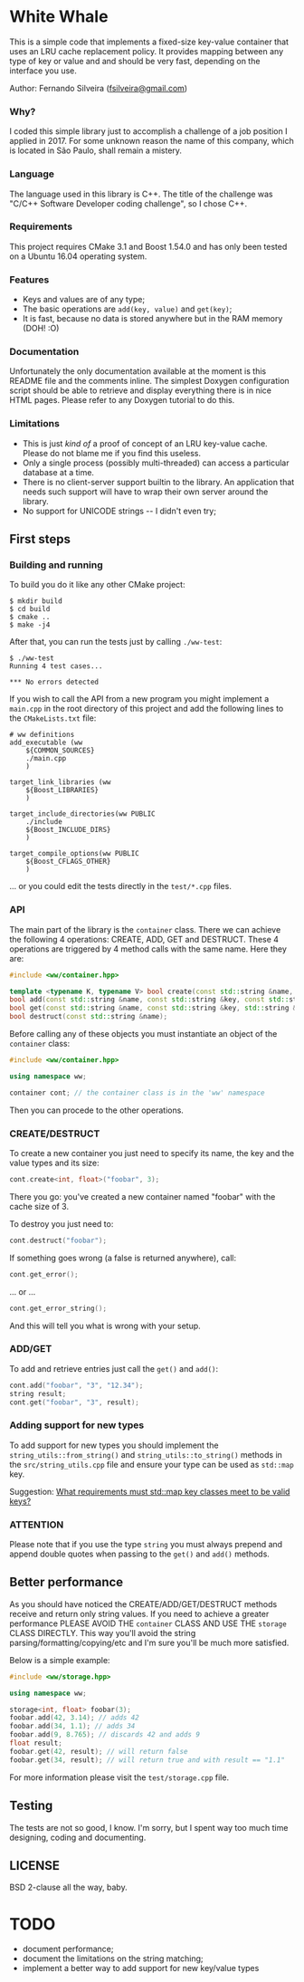 # White Whale

This is a simple code that implements a fixed-size key-value container that
uses an LRU cache replacement policy. It provides mapping between any type of
key or value and and should be very fast, depending on the interface you use.

Author: Fernando Silveira (fsilveira@gmail.com)

### Why?

I coded this simple library just to accomplish a challenge of a job position I
applied in 2017. For some unknown reason the name of this company, which is
located in São Paulo, shall remain a mistery.

### Language

The language used in this library is C++. The title of the challenge was "C/C++
Software Developer coding challenge", so I chose C++.

### Requirements

This project requires CMake 3.1 and Boost 1.54.0 and has only been tested on a
Ubuntu 16.04 operating system.

### Features

* Keys and values are of any type;
* The basic operations are `add(key, value)` and `get(key)`;
* It is fast, because no data is stored anywhere but in the RAM memory (DOH! :O)

### Documentation

Unfortunately the only documentation available at the moment is this README
file and the comments inline. The simplest Doxygen configuration script should
be able to retrieve and display everything there is in nice HTML pages. Please
refer to any Doxygen tutorial to do this.

### Limitations

* This is just *kind of* a proof of concept of an LRU key-value cache. Please
  do not blame me if you find this useless.
* Only a single process (possibly multi-threaded) can access a particular
  database at a time.
* There is no client-server support builtin to the library.  An application
  that needs such support will have to wrap their own server around the
  library.
* No support for UNICODE strings -- I didn't even try;

## First steps

### Building and running

To build you do it like any other CMake project:

```
$ mkdir build
$ cd build
$ cmake ..
$ make -j4
```

After that, you can run the tests just by calling `./ww-test`:

```
$ ./ww-test
Running 4 test cases...

*** No errors detected
```

If you wish to call the API from a new program you might implement a `main.cpp`
in the root directory of this project and add the following lines to the
`CMakeLists.txt` file:

```
# ww definitions
add_executable (ww
	${COMMON_SOURCES}
	./main.cpp
	)

target_link_libraries (ww
	${Boost_LIBRARIES}
	)

target_include_directories(ww PUBLIC
	./include
	${Boost_INCLUDE_DIRS}
	)

target_compile_options(ww PUBLIC
	${Boost_CFLAGS_OTHER}
	)
```

... or you could edit the tests directly in the `test/*.cpp` files.

### API

The main part of the library is the `container` class. There we can achieve the
following 4 operations: CREATE, ADD, GET and DESTRUCT. These 4 operations are
triggered by 4 method calls with the same name. Here they are:

```c++
#include <ww/container.hpp>

template <typename K, typename V> bool create(const std::string &name, uint64_t n);
bool add(const std::string &name, const std::string &key, const std::string &value);
bool get(const std::string &name, const std::string &key, std::string &value);
bool destruct(const std::string &name);
```

Before calling any of these objects you must instantiate an object of the
`container` class:

```c++
#include <ww/container.hpp>

using namespace ww;

container cont; // the container class is in the 'ww' namespace
```

Then you can procede to the other operations.

### CREATE/DESTRUCT

To create a new container you just need to specify its name, the key and the
value types and its size:

```c++
cont.create<int, float>("foobar", 3);
```

There you go: you've created a new container named "foobar" with the cache size of 3.

To destroy you just need to:

```c++
cont.destruct("foobar");
```

If something goes wrong (a false is returned anywhere), call:

```c++
cont.get_error();
```

... or ...

```c++
cont.get_error_string();
```

And this will tell you what is wrong with your setup.

### ADD/GET

To add and retrieve entries just call the `get()` and `add()`:

```c++
cont.add("foobar", "3", "12.34");
string result;
cont.get("foobar", "3", result);
```

### Adding support for new types

To add support for new types you should implement the
`string_utils::from_string()` and `string_utils::to_string()` methods in the
`src/string_utils.cpp` file and ensure your type can be used as `std::map` key.

Suggestion: [What requirements must std::map key classes meet to be valid keys?](https://stackoverflow.com/questions/6573225/what-requirements-must-stdmap-key-classes-meet-to-be-valid-keys)


### ATTENTION

Please note that if you use the type `string` you must always prepend and
append double quotes when passing to the `get()` and `add()` methods.

## Better performance

As you should have noticed the CREATE/ADD/GET/DESTRUCT methods receive and
return only string values. If you need to achieve a greater performance PLEASE
AVOID THE `container` CLASS AND USE THE `storage` CLASS DIRECTLY. This way
you'll avoid the string parsing/formatting/copying/etc and I'm sure you'll be
much more satisfied.

Below is a simple example:

```c++
#include <ww/storage.hpp>

using namespace ww;

storage<int, float> foobar(3);
foobar.add(42, 3.14); // adds 42
foobar.add(34, 1.1); // adds 34
foobar.add(9, 8.765); // discards 42 and adds 9
float result;
foobar.get(42, result); // will return false
foobar.get(34, result); // will return true and with result == "1.1"
```

For more information please visit the `test/storage.cpp` file.

## Testing

The tests are not so good, I know. I'm sorry, but I spent way too much time
designing, coding and documenting.

## LICENSE

BSD 2-clause all the way, baby.

# TODO

* document performance;
* document the limitations on the string matching;
* implement a better way to add support for new key/value types

